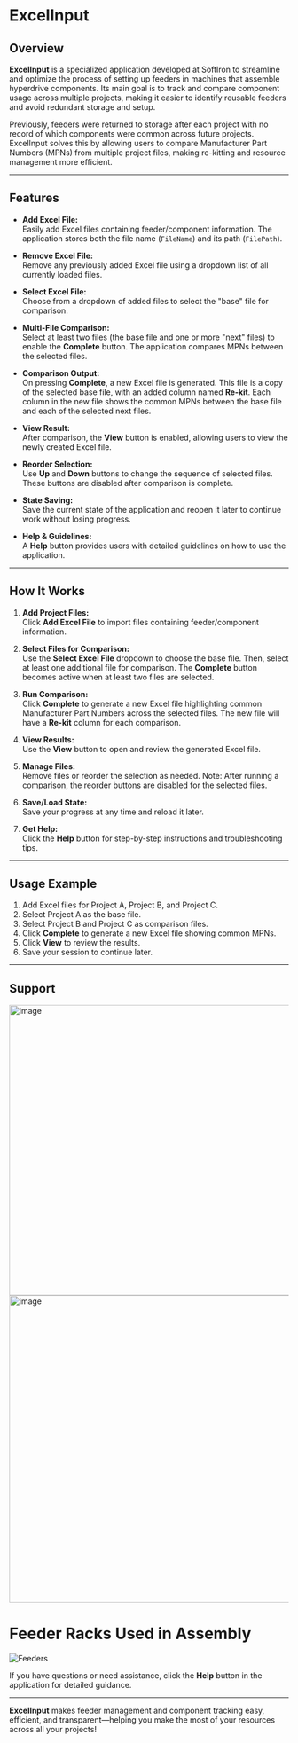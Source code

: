# ExcelInput

## Overview

**ExcelInput** is a specialized application developed at SoftIron to streamline and optimize the process of setting up feeders in machines that assemble hyperdrive components. Its main goal is to track and compare component usage across multiple projects, making it easier to identify reusable feeders and avoid redundant storage and setup.

Previously, feeders were returned to storage after each project with no record of which components were common across future projects. ExcelInput solves this by allowing users to compare Manufacturer Part Numbers (MPNs) from multiple project files, making re-kitting and resource management more efficient.

---

## Features

- **Add Excel File:**  
  Easily add Excel files containing feeder/component information. The application stores both the file name (`FileName`) and its path (`FilePath`).

- **Remove Excel File:**  
  Remove any previously added Excel file using a dropdown list of all currently loaded files.

- **Select Excel File:**  
  Choose from a dropdown of added files to select the "base" file for comparison.

- **Multi-File Comparison:**  
  Select at least two files (the base file and one or more "next" files) to enable the **Complete** button. The application compares MPNs between the selected files.

- **Comparison Output:**  
  On pressing **Complete**, a new Excel file is generated. This file is a copy of the selected base file, with an added column named **Re-kit**. Each column in the new file shows the common MPNs between the base file and each of the selected next files.

- **View Result:**  
  After comparison, the **View** button is enabled, allowing users to view the newly created Excel file.

- **Reorder Selection:**  
  Use **Up** and **Down** buttons to change the sequence of selected files. These buttons are disabled after comparison is complete.

- **State Saving:**  
  Save the current state of the application and reopen it later to continue work without losing progress.

- **Help & Guidelines:**  
  A **Help** button provides users with detailed guidelines on how to use the application.

---

## How It Works

1. **Add Project Files:**  
   Click **Add Excel File** to import files containing feeder/component information.

2. **Select Files for Comparison:**  
   Use the **Select Excel File** dropdown to choose the base file. Then, select at least one additional file for comparison. The **Complete** button becomes active when at least two files are selected.

3. **Run Comparison:**  
   Click **Complete** to generate a new Excel file highlighting common Manufacturer Part Numbers across the selected files. The new file will have a **Re-kit** column for each comparison.

4. **View Results:**  
   Use the **View** button to open and review the generated Excel file.

5. **Manage Files:**  
   Remove files or reorder the selection as needed. Note: After running a comparison, the reorder buttons are disabled for the selected files.

6. **Save/Load State:**  
   Save your progress at any time and reload it later.

7. **Get Help:**  
   Click the **Help** button for step-by-step instructions and troubleshooting tips.

---


## Usage Example

1. Add Excel files for Project A, Project B, and Project C.  
2. Select Project A as the base file.  
3. Select Project B and Project C as comparison files.  
4. Click **Complete** to generate a new Excel file showing common MPNs.  
5. Click **View** to review the results.  
6. Save your session to continue later.

---

## Support

<img width="524" alt="image" src="https://github.com/user-attachments/assets/48600cf0-d909-44c9-a948-3eb2f230d826" />

<img width="554" alt="image" src="https://github.com/user-attachments/assets/9a97c8b4-70e4-4803-a8fc-68168088ced3" />

# Feeder Racks Used in Assembly

![Feeders](https://github.com/user-attachments/assets/14c5865f-a865-4113-8390-f8633ad8d028)





If you have questions or need assistance, click the **Help** button in the application for detailed guidance.

---

**ExcelInput** makes feeder management and component tracking easy, efficient, and transparent—helping you make the most of your resources across all your projects!
